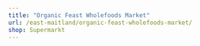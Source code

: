 ```yaml
---
title: "Organic Feast Wholefoods Market"
url: /east-maitland/organic-feast-wholefoods-market/
shop: Supermarkt
---
```

